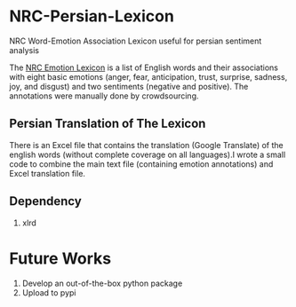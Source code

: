 # NRC-Persian-Lexicon
NRC Word-Emotion Association Lexicon useful for persian sentiment analysis

The [NRC Emotion Lexicon](http://saifmohammad.com/WebPages/NRC-Emotion-Lexicon.htm) is a list of English words and their associations with eight basic emotions (anger, fear, anticipation, trust, surprise, sadness, joy, and disgust) and two sentiments (negative and positive). The annotations were manually done by crowdsourcing.
## Persian Translation of The Lexicon
There is an Excel file that contains the translation (Google Translate) of the english words (without complete coverage on all languages).I wrote a small code to combine the main text file (containing emotion annotations) and Excel translation file.
## Dependency
1. xlrd

# Future Works
1. Develop an out-of-the-box python package
2. Upload to pypi